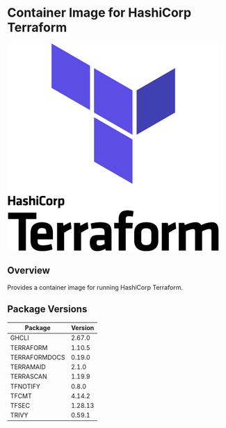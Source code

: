 # Container Image for HashiCorp Terraform

![](logo.png)

## Overview

Provides a container image for running HashiCorp Terraform.

## Package Versions

<!-- snip -->
| Package       | Version |
|---------------|---------|
| GHCLI         | 2.67.0  |
| TERRAFORM     | 1.10.5  |
| TERRAFORMDOCS | 0.19.0  |
| TERRAMAID     | 2.1.0   |
| TERRASCAN     | 1.19.9  |
| TFNOTIFY      | 0.8.0   |
| TFCMT         | 4.14.2  |
| TFSEC         | 1.28.13 |
| TRIVY         | 0.59.1  |
